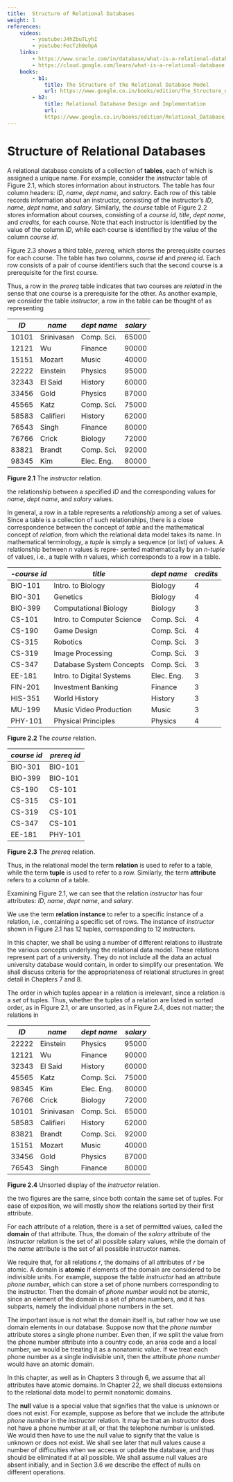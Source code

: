 ```yaml
---
title:  Structure of Relational Databases
weight: 1
references:
    videos:
        - youtube:J4hZbuTLyhI
        - youtube:FecTzh0ohpA
    links:
        - https://www.oracle.com/in/database/what-is-a-relational-database/#:~:text=In%20a%20relational%20database%2C%20each,the%20relationships%20among%20data%20points.
        - https://cloud.google.com/learn/what-is-a-relational-database
    books:
        - b1:
            title: The Structure of the Relational Database Model 
            url: https://www.google.co.in/books/edition/The_Structure_of_the_Relational_Database/0t2pCAAAQBAJ?hl=en&gbpv=0
        - b2:
            title: Relational Database Design and Implementation
            url: 
            https://www.google.co.in/books/edition/Relational_Database_Design_and_Implement/yQgfCgAAQBAJ?hl=en&gbpv=0
---
```


#  Structure of Relational Databases


A relational database consists of a collection of **tables**, each of which is assigned a unique name. For example, consider the _instructor_ table of Figure 2.1, which stores information about instructors. The table has four column headers: _ID_, _name_, _dept name_, and _salary_. Each row of this table records information about an instructor, consisting of the instructor’s _ID_, _name_, _dept name_, and _salary_. Similarly, the _course_ table of Figure 2.2 stores information about courses, consisting of a _course id_, _title_, _dept name_, and _credits_, for each course. Note that each instructor is identified by the value of the column _ID_, while each course is identified by the value of the column _course id_.

Figure 2.3 shows a third table, _prereq_, which stores the prerequisite courses for each course. The table has two columns, _course id_ and _prereq id_. Each row consists of a pair of course identifiers such that the second course is a prerequisite for the first course.

Thus, a row in the _prereq_ table indicates that two courses are _related_ in the sense that one course is a prerequisite for the other. As another example, we consider the table _instructor_, a row in the table can be thought of as representing

| _ID_ | _name_ | _dept name_ | _salary_ |
| --- | ---- | ---- | ---- | 
| 10101 | Srinivasan | Comp. Sci. | 65000 |
| 12121  | Wu |Finance |90000 |
|15151 |Mozart |Music |40000 |
|22222 |Einstein |Physics |95000 |
|32343 |El Said |History |60000 |
|33456|Gold |Physics |87000| 
|45565| Katz |Comp. Sci. |75000 |
|58583 |Califieri |History |62000 |
|76543 |Singh |Finance |80000 |
|76766|Crick |Biology |72000| 
|83821| Brandt |Comp. Sci. |92000 |
|98345 |Kim |Elec. Eng. |80000|

**Figure 2.1** The _instructor_ relation.

the relationship between a specified _ID_ and the corresponding values for _name_, _dept name_, and _salary_ values.

In general, a row in a table represents a _relationship_ among a set of values. Since a table is a collection of such relationships, there is a close correspondence between the concept of _table_ and the mathematical concept of _relation_, from which the relational data model takes its name. In mathematical terminology, a _tuple_ is simply a sequence (or list) of values. A relationship between _n_ values is repre- sented mathematically by an _n-tuple_ of values, i.e., a tuple with _n_ values, which corresponds to a row in a table.


|_-course id_ |_title_ |_dept name_ |_credits_|
| ---- | ---- | ---- | ---- |
|BIO-101 |Intro. to Biology |Biology |4 |
|BIO-301 |Genetics |Biology |4| 
|BIO-399 |Computational Biology|Biology| 3 |
|CS-101|Intro. to Computer Science |Comp. Sci. |4| 
|CS-190| Game Design |Comp. Sci. |4| 
|CS-315| Robotics |Comp. Sci. |3| 
|CS-319| Image Processing |Comp. Sci. |3| 
|CS-347 |Database System Concepts |Comp. Sci. |3| 
|EE-181 |Intro. to Digital Systems |Elec. Eng. |3| 
|FIN-201 |Investment Banking |Finance|3| 
|HIS-351 |World History |History| 3| 
|MU-199 |Music Video Production |Music |3| 
|PHY-101 |Physical Principles |Physics |4|

**Figure 2.2** The _course_ relation.  


|_course id_ |_prereq id_|
| --- | --- |
|BIO-301 |BIO-101 |
|BIO-399 |BIO-101 |
|CS-190 |CS-101 |
|CS-315 |CS-101 |
|CS-319 |CS-101 |
|CS-347 |CS-101 |
|EE-181 |PHY-101|

**Figure 2.3** The _prereq_ relation.


Thus, in the relational model the term **relation** is used to refer to a table, while the term **tuple** is used to refer to a row. Similarly, the term **attribute** refers to a column of a table.

Examining Figure 2.1, we can see that the relation _instructor_ has four attributes: _ID_, _name_, _dept name_, and _salary_.

We use the term **relation instance** to refer to a specific instance of a relation, i.e., containing a specific set of rows. The instance of _instructor_ shown in Figure 2.1 has 12 tuples, corresponding to 12 instructors.

In this chapter, we shall be using a number of different relations to illustrate the various concepts underlying the relational data model. These relations represent part of a university. They do not include all the data an actual university database would contain, in order to simplify our presentation. We shall discuss criteria for the appropriateness of relational structures in great detail in Chapters 7 and 8.

The order in which tuples appear in a relation is irrelevant, since a relation is a _set_ of tuples. Thus, whether the tuples of a relation are listed in sorted order, as in Figure 2.1, or are unsorted, as in Figure 2.4, does not matter; the relations in


|_ID_| _name_| _dept name_| _salary_|
| --- | ---- | --- | ---- |
|22222 |Einstein |Physics |95000 |
|12121 |Wu |Finance |90000 |
|32343 |El Said |History |60000 |
|45565 |Katz |Comp. Sci. |75000 |
|98345 |Kim |Elec. Eng. |80000 |
|76766 |Crick |Biology |72000 |
|10101 |Srinivasan |Comp. Sci. |65000 |
|58583 |Califieri |History |62000 |
|83821 |Brandt |Comp. Sci. |92000 |
|15151 |Mozart |Music |40000 |
|33456 |Gold |Physics |87000 |
|76543 |Singh |Finance |80000|

**Figure 2.4** Unsorted display of the _instructor_ relation.  

the two figures are the same, since both contain the same set of tuples. For ease of exposition, we will mostly show the relations sorted by their first attribute.

For each attribute of a relation, there is a set of permitted values, called the **domain** of that attribute. Thus, the domain of the _salary_ attribute of the _instructor_ relation is the set of all possible salary values, while the domain of the _name_ attribute is the set of all possible instructor names.

We require that, for all relations _r_, the domains of all attributes of _r_ be atomic. A domain is **atomic** if elements of the domain are considered to be indivisible units. For example, suppose the table _instructor_ had an attribute _phone number_, which can store a set of phone numbers corresponding to the instructor. Then the domain of _phone number_ would not be atomic, since an element of the domain is a set of phone numbers, and it has subparts, namely the individual phone numbers in the set.

The important issue is not what the domain itself is, but rather how we use domain elements in our database. Suppose now that the _phone number_ attribute stores a single phone number. Even then, if we split the value from the phone number attribute into a country code, an area code and a local number, we would be treating it as a nonatomic value. If we treat each phone number as a single indivisible unit, then the attribute _phone number_ would have an atomic domain.

In this chapter, as well as in Chapters 3 through 6, we assume that all attributes have atomic domains. In Chapter 22, we shall discuss extensions to the relational data model to permit nonatomic domains.

The **null** value is a special value that signifies that the value is unknown or does not exist. For example, suppose as before that we include the attribute _phone number_ in the _instructor_ relation. It may be that an instructor does not have a phone number at all, or that the telephone number is unlisted. We would then have to use the null value to signify that the value is unknown or does not exist. We shall see later that null values cause a number of difficulties when we access or update the database, and thus should be eliminated if at all possible. We shall assume null values are absent initially, and in Section 3.6 we describe the effect of nulls on different operations.
